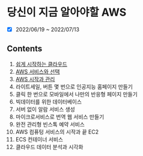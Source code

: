 # 당신이 지금 알아야할 AWS

- [x] 2022/06/19 ~ 2022/07/13

## Contents

1. [쉽게 시작하는 클라우드](chapter1.md)
2. [AWS 서비스와 선택](chapter2.md)
3. [AWS 시작과 관리](chapter3.md)
4. 라이트세일, 버튼 몇 번으로 인공지능 홈페이지 만들기
5. 클릭 한 번으로 모바일에서 나만의 반응형 페이지 만들기
6. 빅데이터를 위한 데이터베이스
7. 서버 없이 알람 서비스 생성
8. 마이크로서비스로 번역 웹 서비스 만들기
9. 완전 관리형 빈스톡 예약 서비스
10. AWS 컴퓨텅 서비스의 시작과 끝 EC2
11. ECS 컨테이너 서비스
12. 클라우드 데이터 분석과 시각화
